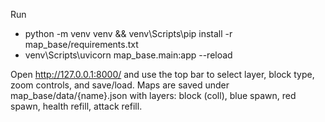 Run

- python -m venv venv && venv\Scripts\pip install -r map_base/requirements.txt
- venv\Scripts\uvicorn map_base.main:app --reload

Open http://127.0.0.1:8000/ and use the top bar to select layer, block type, zoom controls, and save/load. Maps are saved under map_base/data/{name}.json with layers: block (coll), blue spawn, red spawn, health refill, attack refill.

